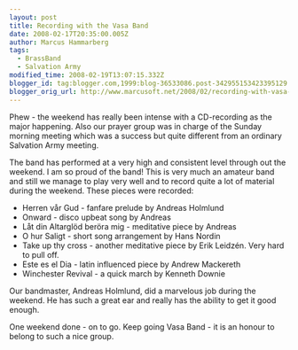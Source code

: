 ```yaml
---
layout: post
title: Recording with the Vasa Band
date: 2008-02-17T20:35:00.005Z
author: Marcus Hammarberg
tags:
  - BrassBand
  - Salvation Army
modified_time: 2008-02-19T13:07:15.332Z
blogger_id: tag:blogger.com,1999:blog-36533086.post-342955153423395129
blogger_orig_url: http://www.marcusoft.net/2008/02/recording-with-vasa-band.html
---
```


Phew - the weekend has really been intense with a CD-recording as the major happening. Also our prayer group was in charge of the Sunday morning meeting which was a success but quite different from an ordinary Salvation Army meeting.

The band has performed at a very high and consistent level through out the weekend. I am so proud of the band! This is very much an amateur band and still we manage to play very well and to record quite a lot of material during the weekend. These pieces were recorded:

- Herren vår Gud - fanfare prelude by Andreas Holmlund
- Onward - disco upbeat song by Andreas
- Låt din Altarglöd beröra mig - meditative piece by Andreas
- O hur Saligt - short song arrangement by Hans Nordin
- Take up thy cross - another meditative piece by Erik Leidzén. Very hard to pull off.
- Este es el Dia - latin influenced piece by Andrew Mackereth
- Winchester Revival - a quick march by Kenneth Downie

Our bandmaster, Andreas Holmlund, did a marvelous job during the weekend. He has such a great ear and really has the ability to get it good enough.

One weekend done - on to go. Keep going Vasa Band - it is an honour to belong to such a nice group.
